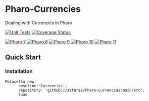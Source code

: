 # Pharo-Currencies
Dealing with Currencies in Pharo

[![Unit Tests](https://github.com/astares/Pharo-Currencies/workflows/Unit%20Tests/badge.svg?branch=main)](https://github.com/astares/Pharo-Currencies/actions?query=workflow%3AUnit%20Tests)
[![Coverage Status](https://codecov.io/github/astares/Pharo-Currencies/coverage.svg?branch=main)](https://codecov.io/gh/astares/Pharo-Currencies/branch/main)

[![Pharo 7](https://img.shields.io/badge/Pharo-7.0-%23aac9ff.svg)](https://pharo.org/download)
[![Pharo 8](https://img.shields.io/badge/Pharo-8.0-%23aac9ff.svg)](https://pharo.org/download)
[![Pharo 9](https://img.shields.io/badge/Pharo-9.0-%23aac9ff.svg)](https://pharo.org/download)
[![Pharo 10](https://img.shields.io/badge/Pharo-10-%23aac9ff.svg)](https://pharo.org/download)
[![Pharo 11](https://img.shields.io/badge/Pharo-11-%23aac9ff.svg)](https://pharo.org/download)

## Quick Start

### Installation 

```Smalltalk
Metacello new
      baseline:'Currencies';
      repository: 'github://astares/Pharo-Currencies:main/src';
      load
```
